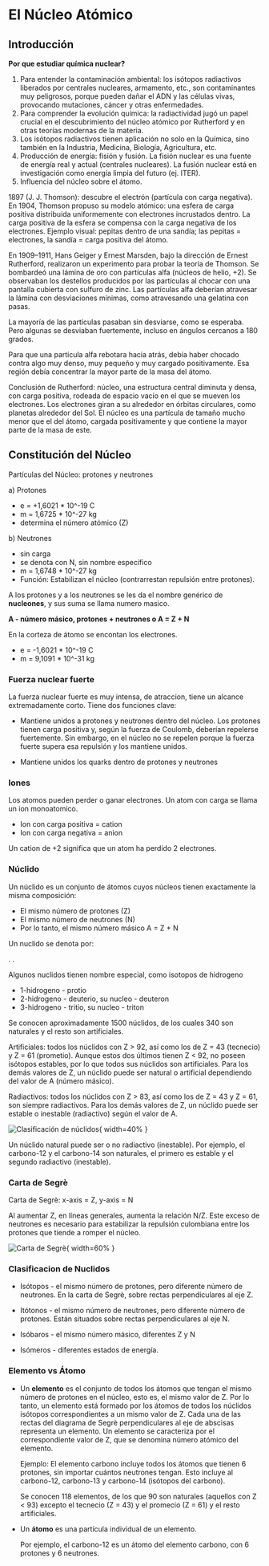 # El Núcleo Atómico

## Introducción 

**Por que estudiar química nuclear?**

1. Para entender la contaminación ambiental: los isótopos radiactivos liberados por centrales nucleares, armamento, etc., son contaminantes muy peligrosos, porque pueden dañar el ADN y las células vivas, provocando mutaciones, cáncer y otras enfermedades.
2. Para comprender la evolución química: la radiactividad jugó un papel crucial en el descubrimiento del núcleo atómico por Rutherford y en otras teorías modernas de la materia.
3. Los isótopos radiactivos tienen aplicación no solo en la Química, sino también en la Industria, Medicina, Biología, Agricultura, etc.
4. Producción de energía: fisión y fusión. La fisión nuclear es una fuente de energía real y actual (centrales nucleares). La fusión nuclear está en investigación como energía limpia del futuro (ej. ITER).
5. Influencia del núcleo sobre el átomo.

1897 (J. J. Thomson): descubre el electrón (partícula con carga negativa). En 1904, Thomson propuso su modelo atómico: una esfera de carga positiva distribuida uniformemente con electrones incrustados dentro. La carga positiva de la esfera se compensa con la carga negativa de los electrones. Ejemplo visual: pepitas dentro de una sandía; las pepitas = electrones, la sandía = carga positiva del átomo.

En 1909–1911, Hans Geiger y Ernest Marsden, bajo la dirección de Ernest Rutherford, realizaron un experimento para probar la teoría de Thomson. Se bombardeó una lámina de oro con partículas alfa (núcleos de helio, +2). Se observaban los destellos producidos por las partículas al chocar con una pantalla cubierta con sulfuro de zinc. Las partículas alfa deberían atravesar la lámina con desviaciones mínimas, como atravesando una gelatina con pasas.

La mayoría de las partículas pasaban sin desviarse, como se esperaba. Pero algunas se desviaban fuertemente, incluso en ángulos cercanos a 180 grados.

Para que una partícula alfa rebotara hacia atrás, debía haber chocado contra algo muy denso, muy pequeño y muy cargado positivamente. Esa región debía concentrar la mayor parte de la masa del átomo.

Conclusión de Rutherford: núcleo, una estructura central diminuta y densa, con carga positiva, rodeada de espacio vacío en el que se mueven los electrones. Los electrones giran a su alrededor en órbitas circulares, como planetas alrededor del Sol. El núcleo es una partícula de tamaño mucho menor que el del átomo, cargada positivamente y que contiene la mayor parte de la masa de este.


## Constitución del Núcleo

Partículas del Núcleo: protones y neutrones

a) Protones

- e = +1,6021 * 10^-19 C
- m = 1,6725 * 10^-27 kg
- determina el número atómico (Z)

b) Neutrones

- sin carga
- se denota con N, sin nombre especifico
- m = 1,6748 * 10^-27 kg
- Función: Estabilizan el núcleo (contrarrestan repulsión entre protones).

A los protones y a los neutrones se les da el nombre genérico de **nucleones**, y sus suma se llama numero masico.

**A - número másico, protones + neutrones o A = Z + N**

En la corteza de átomo se encontan los electrones.

- e = -1,6021 * 10^-19 C
- m = 9,1091 * 10^-31 kg

### Fuerza nuclear fuerte

La fuerza nuclear fuerte es muy intensa, de atraccion, tiene un alcance extremadamente corto. Tiene dos funciones clave:

- Mantiene unidos a protones y neutrones dentro del núcleo. Los protones tienen carga positiva y, según la fuerza de Coulomb, deberían repelerse fuertemente. Sin embargo, en el núcleo no se repelen porque la fuerza fuerte supera esa repulsión y los mantiene unidos.

- Mantiene unidos los quarks dentro de protones y neutrones

### Iones
Los atomos pueden perder o ganar electrones. Un atom con carga se llama un ion monoatomico.

- Ion con carga positiva = cation
- Ion con carga negativa = anion

Un cation de +2 significa que un atom ha perdido 2 electrones.

### Núclido

Un núclido es un conjunto de átomos cuyos núcleos tienen exactamente la misma composición:

- El mismo número de protones (Z)
- El mismo número de neutrones (N)
- Por lo tanto, el mismo número másico A = Z + N

Un nuclido se denota por:

.
.

Algunos nuclidos tienen nombre especial, como isotopos de hidrogeno

- 1-hidrogeno - protio
- 2-hidrogeno - deuterio, su nucleo - deuteron
- 3-hidrogeno - tritio, su nucleo - triton

Se conocen aproximadamente 1500 núclidos, de los cuales 340 son naturales y el resto son artificiales.

Artificiales: todos los núclidos con Z > 92, así como los de Z = 43 (tecnecio) y Z = 61 (prometio). Aunque estos dos últimos tienen Z < 92, no poseen isótopos estables, por lo que todos sus núclidos son artificiales. Para los demás valores de Z, un núclido puede ser natural o artificial dependiendo del valor de A (número másico).

Radiactivos: todos los núclidos con Z > 83, así como los de Z = 43 y Z = 61, son siempre radiactivos. Para los demás valores de Z, un núclido puede ser estable o inestable (radiactivo) según el valor de A.

![Clasificación de núclidos](clasificacion.png){ width=40% }

Un núclido natural puede ser o no radiactivo (inestable). Por ejemplo, el carbono-12 y el carbono-14 son naturales, el primero es estable y el segundo radiactivo (inestable).

### Carta de Segrè

Carta de Segrè: x-axis = Z, y-axis = N

Al aumentar Z, en líneas generales, aumenta la relación N/Z. Este exceso de neutrones es necesario para estabilizar la repulsión culombiana entre los protones que tiende a romper el núcleo.

![Carta de Segrè](carta.png){ width=60% }

### Clasificacion de Nuclidos

* Isótopos - el mismo número de protones, pero diferente número de neutrones. En la carta de Segrè, sobre rectas perpendiculares al eje Z. 

* Itótonos - el mismo número de neutrones, pero diferente número de protones. Están situados sobre rectas perpendiculares al eje N.

* Isóbaros - el mismo número másico, diferentes Z y N

* Isómeros - diferentes estados de energía.

### Elemento vs Átomo

- Un **elemento** es el conjunto de todos los átomos que tengan el mismo número de protones en el núcleo, esto es, el mismo valor de Z. Por lo tanto, un elemento está formado por los átomos de todos los núclidos isótopos correspondientes a un mismo valor de Z. Cada una de las rectas del diagrama de Segrè perpendiculares al eje de abscisas representa un elemento. Un elemento se caracteriza por el correspondiente valor de Z, que se denomina número atómico del elemento.

  Ejemplo: El elemento carbono incluye todos los átomos que tienen 6 protones, sin importar cuántos neutrones tengan. Esto incluye al carbono-12, carbono-13 y
  carbono-14 (isótopos del carbono).

  Se conocen 118 elementos, de los que 90 son naturales (aquellos con Z < 93) excepto el tecnecio (Z = 43) y el promecio (Z = 61) y el resto artificiales.

- Un **átomo** es una partícula individual de un elemento.

  Por ejemplo, el carbono-12 es un átomo del elemento carbono, con 6 protones y 6 neutrones.

